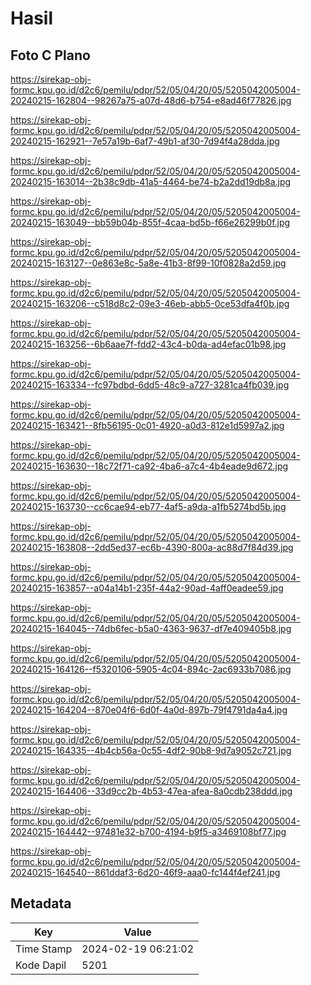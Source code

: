 # Hasil

## Foto C Plano

https://sirekap-obj-formc.kpu.go.id/d2c6/pemilu/pdpr/52/05/04/20/05/5205042005004-20240215-162804--98267a75-a07d-48d6-b754-e8ad46f77826.jpg

https://sirekap-obj-formc.kpu.go.id/d2c6/pemilu/pdpr/52/05/04/20/05/5205042005004-20240215-162921--7e57a19b-6af7-49b1-af30-7d94f4a28dda.jpg

https://sirekap-obj-formc.kpu.go.id/d2c6/pemilu/pdpr/52/05/04/20/05/5205042005004-20240215-163014--2b38c9db-41a5-4464-be74-b2a2dd19db8a.jpg

https://sirekap-obj-formc.kpu.go.id/d2c6/pemilu/pdpr/52/05/04/20/05/5205042005004-20240215-163049--bb59b04b-855f-4caa-bd5b-f66e26299b0f.jpg

https://sirekap-obj-formc.kpu.go.id/d2c6/pemilu/pdpr/52/05/04/20/05/5205042005004-20240215-163127--0e863e8c-5a8e-41b3-8f99-10f0828a2d59.jpg

https://sirekap-obj-formc.kpu.go.id/d2c6/pemilu/pdpr/52/05/04/20/05/5205042005004-20240215-163206--c518d8c2-09e3-46eb-abb5-0ce53dfa4f0b.jpg

https://sirekap-obj-formc.kpu.go.id/d2c6/pemilu/pdpr/52/05/04/20/05/5205042005004-20240215-163256--6b6aae7f-fdd2-43c4-b0da-ad4efac01b98.jpg

https://sirekap-obj-formc.kpu.go.id/d2c6/pemilu/pdpr/52/05/04/20/05/5205042005004-20240215-163334--fc97bdbd-6dd5-48c9-a727-3281ca4fb039.jpg

https://sirekap-obj-formc.kpu.go.id/d2c6/pemilu/pdpr/52/05/04/20/05/5205042005004-20240215-163421--8fb56195-0c01-4920-a0d3-812e1d5997a2.jpg

https://sirekap-obj-formc.kpu.go.id/d2c6/pemilu/pdpr/52/05/04/20/05/5205042005004-20240215-163630--18c72f71-ca92-4ba6-a7c4-4b4eade9d672.jpg

https://sirekap-obj-formc.kpu.go.id/d2c6/pemilu/pdpr/52/05/04/20/05/5205042005004-20240215-163730--cc6cae94-eb77-4af5-a9da-a1fb5274bd5b.jpg

https://sirekap-obj-formc.kpu.go.id/d2c6/pemilu/pdpr/52/05/04/20/05/5205042005004-20240215-163808--2dd5ed37-ec6b-4390-800a-ac88d7f84d39.jpg

https://sirekap-obj-formc.kpu.go.id/d2c6/pemilu/pdpr/52/05/04/20/05/5205042005004-20240215-163857--a04a14b1-235f-44a2-90ad-4aff0eadee59.jpg

https://sirekap-obj-formc.kpu.go.id/d2c6/pemilu/pdpr/52/05/04/20/05/5205042005004-20240215-164045--74db6fec-b5a0-4363-9637-df7e409405b8.jpg

https://sirekap-obj-formc.kpu.go.id/d2c6/pemilu/pdpr/52/05/04/20/05/5205042005004-20240215-164126--f5320106-5905-4c04-894c-2ac6933b7086.jpg

https://sirekap-obj-formc.kpu.go.id/d2c6/pemilu/pdpr/52/05/04/20/05/5205042005004-20240215-164204--870e04f6-6d0f-4a0d-897b-79f4791da4a4.jpg

https://sirekap-obj-formc.kpu.go.id/d2c6/pemilu/pdpr/52/05/04/20/05/5205042005004-20240215-164335--4b4cb56a-0c55-4df2-90b8-9d7a9052c721.jpg

https://sirekap-obj-formc.kpu.go.id/d2c6/pemilu/pdpr/52/05/04/20/05/5205042005004-20240215-164406--33d9cc2b-4b53-47ea-afea-8a0cdb238ddd.jpg

https://sirekap-obj-formc.kpu.go.id/d2c6/pemilu/pdpr/52/05/04/20/05/5205042005004-20240215-164442--97481e32-b700-4194-b9f5-a3469108bf77.jpg

https://sirekap-obj-formc.kpu.go.id/d2c6/pemilu/pdpr/52/05/04/20/05/5205042005004-20240215-164540--861ddaf3-6d20-46f9-aaa0-fc144f4ef241.jpg


## Metadata

| Key        | Value               |
| ---------- | ------------------- |
| Time Stamp | 2024-02-19 06:21:02 |
| Kode Dapil | 5201                |




